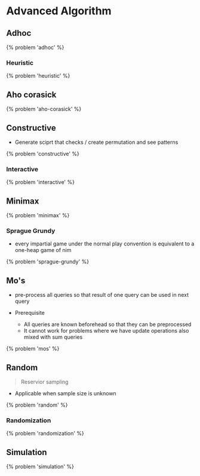 # Advanced Algorithm

## Adhoc

{% problem 'adhoc' %}

### Heuristic

{% problem 'heuristic' %}

## Aho corasick

{% problem 'aho-corasick' %}

## Constructive

* Generate sciprt that checks / create permutation and see patterns

{% problem 'constructive' %}

### Interactive

{% problem 'interactive' %}

## Minimax

{% problem 'minimax' %}

### Sprague Grundy

* every impartial game under the normal play convention is equivalent to a one-heap game of nim

{% problem 'sprague-grundy' %}

## Mo's

* pre-process all queries so that result of one query can be used in next query

* Prerequisite
  * All queries are known beforehead so that they can be preprocessed
  * It cannot work for problems where we have update operations also mixed with sum queries

{% problem 'mos' %}

## Random

> Reservior sampling

* Applicable when sample size is unknown

{% problem 'random' %}

### Randomization

{% problem 'randomization' %}

## Simulation

{% problem 'simulation' %}
